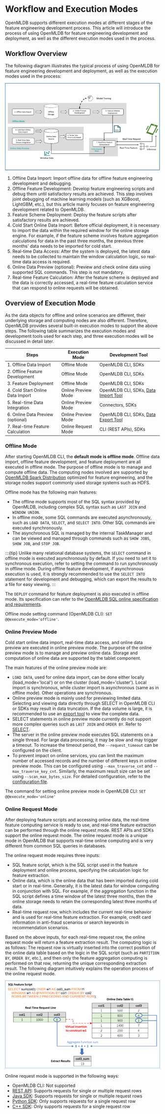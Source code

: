# Workflow and Execution Modes 

OpenMLDB supports different execution modes at different stages of the feature engineering development process. This article will introduce the process of using OpenMLDB for feature engineering development and deployment, as well as the different execution modes used in the process.

## Workflow Overview 

The following diagram illustrates the typical process of using OpenMLDB for feature engineering development and deployment, as well as the execution modes used in the process:

![image-20220310170024349](images/modes-flow.png)

1. Offline Data Import: Import offline data for offline feature engineering development and debugging.
2. Offline Feature Development: Develop feature engineering scripts and debug them until satisfactory results are achieved. This step involves joint debugging of machine learning models (such as XGBoost, LightGBM, etc.), but this article mainly focuses on feature engineering development related to OpenMLDB.
3. Feature Scheme Deployment: Deploy the feature scripts after satisfactory results are achieved.
4. Cold Start Online Data Import: Before official deployment, it is necessary to import the data within the required window for the online storage engine. For example, if the feature scheme involves feature aggregation calculations for data in the past three months, the previous three months' data needs to be imported for cold start.
5. Real-time Data Access: After the system is deployed, the latest data needs to be collected to maintain the window calculation logic, so real-time data access is required.
6. Online Data Preview (optional): Preview and check online data using supported SQL commands. This step is not mandatory.
7. Real-time Feature Calculation: After the feature scheme is deployed and the data is correctly accessed, a real-time feature calculation service that can respond to online requests will be obtained.

## Overview of Execution Mode

As the data objects for offline and online scenarios are different, their underlying storage and computing nodes are also different. Therefore, OpenMLDB provides several built-in execution modes to support the above steps. The following table summarizes the execution modes and development tools used for each step, and three execution modes will be discussed in detail later.

| Steps                          | Execution Mode      | Development Tool                                             |
| ------------------------------ | ------------------- | ------------------------------------------------------------ |
| 1. Offline Data Import         | Offline Mode        | OpenMLDB CLI, SDKs                                           |
| 2. Offline Feature Development    | Offline Mode        | OpenMLDB CLI, SDKs                                           |
| 3. Feature Deployment             | Offline Mode        | OpenMLDB CLI, SDKs                                           |
| 4. Cold Start Online Data Import  | Online Preview Mode | OpenMLDB CLI, SDKs, [Data Import Tool](../../tutorial/data_import.md) |
| 5. Real-time Data Integration     | Online Preview Mode | Connectors, SDKs                                             |
| 6. Online Data Preview (optional) | Online Preview Mode | OpenMLDB CLI, SDKs, [Data Export Tool](../../tutorial/data_export.md) |
| 7. Real-time Feature Calculation  | Online Request Mode | CLI (REST APIs), SDKs                                        |

### Offline Mode

After starting OpenMLDB CLI, the **default mode is offline mode**. Offline data import, offline feature development, and feature deployment are all executed in offline mode. The purpose of offline mode is to manage and compute offline data. The computing nodes involved are supported by [OpenMLDB Spark Distribution](../../tutorial/openmldbspark_distribution.md) optimized for feature engineering, and the storage nodes support commonly used storage systems such as HDFS.

Offline mode has the following main features:

- The offline mode supports most of the SQL syntax provided by OpenMLDB, including complex SQL syntax such as `LAST JOIN` and `WINDOW UNION`.
- In offline mode, some SQL commands are executed asynchronously, such as `LOAD DATA`, `SELECT`, and `SELECT INTO`. Other SQL commands are executed synchronously.
- The asynchronous SQL is managed by the internal TaskManager and can be viewed and managed through commands such as `SHOW JOBS`, `SHOW JOB`, and `STOP JOB`.

:::{tip}
Unlike many relational database systems, the `SELECT` command in offline mode is executed asynchronously by default. If you need to set it to synchronous execution, refer to setting the command to run synchronously in offline mode. During offline feature development, if asynchronous execution is used, it is strongly recommended to use the `SELECT INTO` statement for development and debugging, which can export the results to a file for easy viewing.
:::


The `DEPLOY` command for feature deployment is also executed in offline mode. Its specification can refer to the [OpenMLDB SQL online specification and requirements](../../openmldb_sql/deployment_manage/ONLINE_REQUEST_REQUIREMENTS.md).

Offline mode setting command (OpenMLDB CLI): `SET @@execute_mode='offline'`.

### Online Preview Mode

Cold start online data import, real-time data access, and online data preview are executed in online preview mode. The purpose of the online preview mode is to manage and preview online data. Storage and computation of online data are supported by the tablet component.

The main features of the online preview mode are:

- `LOAD DATA`, used for online data import, can be done either locally (load_mode='local') or on the cluster (load_mode='cluster'). Local import is synchronous, while cluster import is asynchronous (same as in offline mode). Other operations are synchronous.
- Online preview mode is mainly used for previewing limited data. Selecting and viewing data directly through SELECT in OpenMLDB CLI or SDKs may result in data truncation. If the data volume is large, it is recommended to use an [export tool](../../tutorial/data_export.html) to view the complete data.
- SELECT statements in online preview mode currently do not support more complex queries such as `LAST JOIN` and `ORDER BY`. Refer to [SELECT](../../openmldb_sql/dql/SELECT_STATEMENT.html).
- The server in the online preview mode executes SQL statements on a single thread. For large data processing, it may be slow and may trigger a timeout. To increase the timeout period, the `--request_timeout` can be configured on the client.
- To prevent impact on online services, you can limit the maximum number of accessed records and the number of different keys in online preview mode. This can be configured using `--max_traverse_cnt` and `--max_traverse_key_cnt`. Similarly, the maximum result size can be set using `--scan_max_bytes_size`. For detailed configuration, refer to the [configuration file](../../deploy/conf.md).

The command for setting online preview mode in OpenMLDB CLI: `SET @@execute_mode='online'`

### Online Request Mode

After deploying feature scripts and accessing online data, the real-time feature computing service is ready to use, and real-time feature extraction can be performed through the online request mode. REST APIs and SDKs support the online request mode. The online request mode is a unique mode in OpenMLDB that supports real-time online computing and is very different from common SQL queries in databases.

The online request mode requires three inputs:

- SQL feature script, which is the SQL script used in the feature deployment and online process, specifying the calculation logic for feature extraction.
- Online data, which is the online data that has been imported during cold start or in real-time. Generally, it is the latest data for window computing in conjunction with SQL. For example, if the aggregation function in the SQL script defines a time window of the latest three months, then the online storage needs to retain the corresponding latest three months of data.
- Real-time request row, which includes the current real-time behavior and is used for real-time feature extraction. For example, credit card information in anti-fraud scenarios or search keywords in recommendation scenarios.

Based on the above inputs, for each real-time request row, the online request mode will return a feature extraction result. The computing logic is as follows: The request row is virtually inserted into the correct position of the online data table based on the logic in the SQL script (such as `PARTITION BY`, `ORDER BY`, etc.), and then only the feature aggregation computing is performed on that row, returning the unique corresponding extraction result. The following diagram intuitively explains the operation process of the online request mode.

![modes-request](images/modes-request.png)

Online request mode is supported in the following ways:

- OpenMLDB CLI: Not supported
- [REST API](../sdk/rest_api.md): Supports requests for single or multiple request rows
- [Java SDK](../sdk/java_sdk.md): Supports requests for single or multiple request rows
- [Python SDK](../sdk/python_sdk.md): Only supports requests for a single request row
- [C++ SDK](../sdk/cxx_sdk.md): Only supports requests for a single request row
